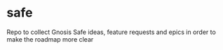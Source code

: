 # safe
Repo to collect Gnosis Safe ideas, feature requests and epics in order to make the roadmap more clear
